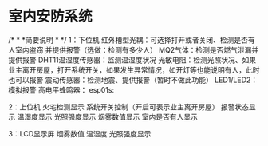 # 室内安防系统
/*
*
*简要说明
*
*/
1：下位机
	红外槽型光耦：可选择打开或者关闭、检测是否有人室内盗窃 并提供报警（选做：检测有多少人）
	MQ2气体：检测是否燃气泄漏并提供报警
	DHT11温湿度传感器：监测温湿度状况
	光敏电阻：检测光照状况、如果业主离开房屋，打开系统开关，如果发生异常情况，如开灯等也能说明有人，此时也可以报警
	震动传感器：检测地震、提供报警（暂时不做此功能）
	LED1/LED2：模拟报警
	高电平蜂鸣器：
	esp01s:

2：上位机
	火宅检测显示
	系统开关控制（开启可表示业主离开房屋）
	报警状态显示
	温湿度显示
	光照强度显示
	烟雾数值显示
	室内是否有人显示

3：LCD显示屏
	烟雾数值
	温湿度
	光照强度显示	


